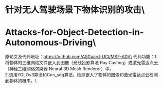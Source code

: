 # 针对无人驾驶场景下物体识别的攻击\
# Attacks-for-Object-Detection-in-Autonomous-Driving\
原论文及代码地址：https://github.com/ASGuard-UCI/MSF-ADV\
代码功能：1.将物体的三维网格文件嵌入到图像（光线投影算法 Ray Casting）或激光雷达点云（神经三维网格渲染器 Neural 3D Mesh Renderer）中。\
2.调用YOLOv3算法和Cnn_seg算法，检测嵌入了物体的图像和激光雷达点云检测到物体的概率。\
